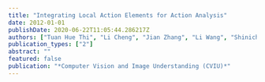 ```yaml
---
title: "Integrating Local Action Elements for Action Analysis"
date: 2012-01-01
publishDate: 2020-06-22T11:05:44.286217Z
authors: ["Tuan Hue Thi", "Li Cheng", "Jian Zhang", "Li Wang", "Shinichi Satoh"]
publication_types: ["2"]
abstract: ""
featured: false
publication: "*Computer Vision and Image Understanding (CVIU)*"
---
```


